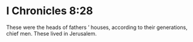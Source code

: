 # I Chronicles 8:28

These were the heads of fathers ’ houses, according to their generations, chief men. These lived in Jerusalem.

